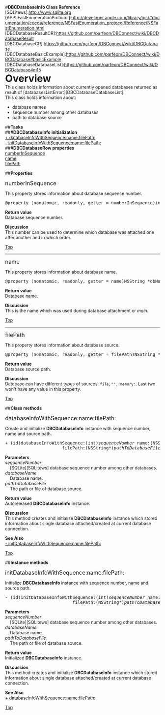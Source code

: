 #__DBCDatabaseInfo Class Reference__  
[SQLitews]:http://www.sqlite.org  
[APPLFastEnumerationProtocol]:http://developer.apple.com/library/ios/#documentation/cocoa/reference/NSFastEnumeration_protocol/Reference/NSFastEnumeration.html
[DBCDatabaseResultCR]:https://github.com/parfeon/DBConnect/wiki/DBCDatabaseResult  
[DBCDatabaseCR]:https://github.com/parfeon/DBConnect/wiki/DBCDatabase  
[DBCDatabaseBasicExample]:https://github.com/parfeon/DBConnect/wiki/DBCDatabase#basicExample  
[DBCDatabaseDatabaseList]:https://github.com/parfeon/DBConnect/wiki/DBCDatabase#m15  
<a name="top"/><font size="6">__Overview__</font>  
This class holds information about currently opened databases returned as result of [databasesListError:][DBCDatabaseDatabaseList].  
This class holds information about:
<ul>
<li>database names</li>
<li>sequence number among other databases</li>
<li>path to database source</li>
</ul>
  
##__Tasks__  
###__DBCDatabaseInfo initialization__  
<a href="#m1">+ databaseInfoWithSequence:name:filePath:</a>  
<a href="#m2">- initDatabaseInfoWithSequence:name:filePath:</a>  
###__DBCDatabaseRow properties__  
<a href="#p1">numberInSequence</a>  
<a href="#p2">name</a>  
<a href="#p3">filePath</a>  

##__Properties__  

<font size="4"><a name="p1"/>numberInSequence</font>  
  
This property stores information about database sequence number.  
  
<pre>@property (nonatomic, readonly, getter = numberInSequence)int dbSeqNumber</pre>   
  
__Return value__  
Database sequence number.  
  
__Discussion__  
This number can be used to determine which database was attached one after another and in which order.  
  
<a href="#top">Top</a>  
  
* * *  

<font size="4"><a name="p2"/>name</font>  
  
This property stores information about database name.  
  
<pre>@property (nonatomic, readonly, getter = name)NSString *dbName</pre>   
  
__Return value__  
Database name.  
  
__Discussion__  
This is the name which was used during database attachment or _main_.  
  
<a href="#top">Top</a>  
  
* * *  

<font size="4"><a name="p3"/>filePath</font>  
  
This property stores information about database source.  
  
<pre>@property (nonatomic, readonly, getter = filePath)NSString *dbFilePath</pre>   
  
__Return value__  
Database source path.  
  
__Discussion__  
Database can have different types of sources: `file`, `""`, `:memory:`. Last two won't have any value in this property.  
  
<a href="#top">Top</a>  
 
##__Class methods__  

<font size="4"><a name="m1"/>databaseInfoWithSequence:name:filePath:</font>  
  
Create and initialize __DBCDatabaseInfo__ instance with sequence number, name and source path.  
  
<pre>+ (id)databaseInfoWithSequence:(int)<i>sequenceNumber</i> name:(NSString*)<i>databaseName</i> 
                      filePath:(NSString*)<i>pathToDatabaseFile</i></pre>  
__Parameters__  
_sequenceNumber_  
&nbsp;&nbsp;&nbsp;&nbsp;[SQLite][SQLitews] database sequence number among other databases.  
_databaseName_  
&nbsp;&nbsp;&nbsp;&nbsp;Database name.  
_pathToDatabaseFile_  
&nbsp;&nbsp;&nbsp;&nbsp;The path or file of database source.  
  
__Return value__  
Autoreleased __DBCDatabaseInfo__ instance.  
  
__Discussion__  
This method creates and initialize __DBCDatabaseInfo__ instance which stored information about single database attached/created at current database connection.  
  
__See Also__  
<a href="#m2">- initDatabaseInfoWithSequence:name:filePath:</a>  
  
<a href="#top">Top</a>  
  
##__Instance methods__  

<font size="4"><a name="m2"/>initDatabaseInfoWithSequence:name:filePath:</font>  
  
Initialize __DBCDatabaseInfo__ instance with sequence number, name and source path.  
  
<pre>- (id)initDatabaseInfoWithSequence:(int)<i>sequenceNumber</i> name:(NSString*)<i>databaseName</i> 
                          filePath:(NSString*)<i>pathToDatabaseFile</i></pre>  
__Parameters__  
_sequenceNumber_  
&nbsp;&nbsp;&nbsp;&nbsp;[SQLite][SQLitews] database sequence number among other databases.  
_databaseName_  
&nbsp;&nbsp;&nbsp;&nbsp;Database name.  
_pathToDatabaseFile_  
&nbsp;&nbsp;&nbsp;&nbsp;The path or file of database source.  
  
__Return value__  
Initialized __DBCDatabaseInfo__ instance.  
  
__Discussion__  
This method creates and initialize __DBCDatabaseInfo__ instance which stored information about single database attached/created at current database connection.  
  
__See Also__  
<a href="#m1">+ databaseInfoWithSequence:name:filePath:</a>  
  
<a href="#top">Top</a>  